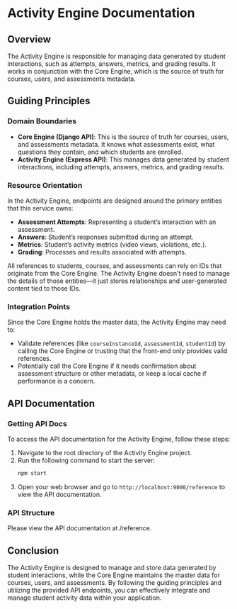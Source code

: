 # Activity Engine Documentation

## Overview

The Activity Engine is responsible for managing data generated by student interactions, such as attempts, answers, metrics, and grading results. It works in conjunction with the Core Engine, which is the source of truth for courses, users, and assessments metadata.

## Guiding Principles

### Domain Boundaries

- **Core Engine (Django API)**: This is the source of truth for courses, users, and assessments metadata. It knows what assessments exist, what questions they contain, and which students are enrolled.
- **Activity Engine (Express API)**: This manages data generated by student interactions, including attempts, answers, metrics, and grading results.

### Resource Orientation

In the Activity Engine, endpoints are designed around the primary entities that this service owns:

- **Assessment Attempts**: Representing a student’s interaction with an assessment.
- **Answers**: Student’s responses submitted during an attempt.
- **Metrics**: Student’s activity metrics (video views, violations, etc.).
- **Grading**: Processes and results associated with attempts.

All references to students, courses, and assessments can rely on IDs that originate from the Core Engine. The Activity Engine doesn't need to manage the details of those entities—it just stores relationships and user-generated content tied to those IDs.

### Integration Points

Since the Core Engine holds the master data, the Activity Engine may need to:

- Validate references (like `courseInstanceId`, `assessmentId`, `studentId`) by calling the Core Engine or trusting that the front-end only provides valid references.
- Potentially call the Core Engine if it needs confirmation about assessment structure or other metadata, or keep a local cache if performance is a concern.

## API Documentation

### Getting API Docs

To access the API documentation for the Activity Engine, follow these steps:

1. Navigate to the root directory of the Activity Engine project.
2. Run the following command to start the server:
    ```bash
    npm start
    ```
3. Open your web browser and go to `http://localhost:9000/reference` to view the API documentation.

### API Structure

Please view the API documentation at /reference.


## Conclusion

The Activity Engine is designed to manage and store data generated by student interactions, while the Core Engine maintains the master data for courses, users, and assessments. By following the guiding principles and utilizing the provided API endpoints, you can effectively integrate and manage student activity data within your application.
